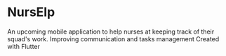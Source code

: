 # NursElp
An upcoming mobile application to help nurses at keeping track of their squad's work. Improving communication and tasks management
Created with Flutter
